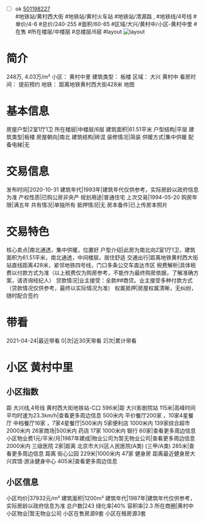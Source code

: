 - [ ] ok [501198227](https://bj.5i5j.com/ershoufang/501198227.html)  
 #地铁站/黄村西大街 #地铁站/黄村火车站 #地铁站/清源路 ,  #地铁线/4号线
#单价/4-6 #总价/240-255 #面积/60-65   #区域/大兴/黄村中/小区-黄村中里 #在售 #所在楼层/中楼层 #总楼层/6层 #layout 
![layout](http://image2a.5i5j.com/bdir/layout/acc18984057e4ac09125ee2cf17ab101.png_P5.jpg) 
# 简介 
 248万,  4.03万/m² 
小区： 黄村中里
建筑类型： 板楼
区域： 大兴 黄村中
看房时间： 提前预约
地铁： 距离地铁黄村西大街428米 地图
# 基本信息 
 房屋户型|2室1厅1卫
所在楼层|中楼层/6层
建筑面积|61.51平米
户型结构|平层
建筑类型|板楼
房屋朝向|南北
建筑结构|砖混
装修情况|简装
供暖方式|集中供暖
配备电梯|无
# 交易信息 
 发布时间|2020-10-31
建筑年代|1993年|建筑年代仅供参考，实际房龄以政府信息为准
产权性质|已购公房非央产
规划用途|普通住宅
上次交易|1994-05-20
购房年限|满五年
共有情况|单独所有
抵押情况|无
房本备件|已上传房本照片
# 交易特色 
 核心卖点|南北通透，集中供暖，位置好
户型介绍|此房为南北向2室1厅1卫，建筑面积为61.51平米，南北通透，中间楼层，居住舒适
交通出行|距离地铁黄村西大街站直线距离428米，紧邻地铁四号线，门口多条公交车直达市区
税费解析|具体税费以付款方式为准（以上税费仅为购房参考，不能作为最终购房依据，了解准确方案，请咨询经纪人）
贷款情况|业主接受：全款##商贷。业主接受多种付款方式（贷款情况仅供参考，最终以实际情况为准）
权属抵押|房屋权属清晰，无纠纷，随时配合签约
# 带看 
 2021-04-24|最近带看	 0|次|近30天带看	 2|次|累计带看
# 小区 黄村中里
## 小区指数 
 距 大兴线,4号线 黄村西大街地铁站-C口 596米|距 大兴影剧院站 115米|高峰时间平均时速为23.3km/h|查看更多周边信息
500米内 平价餐厅200家 ，10家4星餐厅
中档餐厅16家 ，7家4星餐厅|500米内 5家便利店
1000米内 139家综合超市
2000米内 26家商场|500米内 药店 17家
1000米内 银行 60家|查看更多周边信息
小区物业费1元/平米/月|1987年建成|物业公司为暂无物业公司|查看更多周边信息
2000米内 三级医院 2家|距离 北京市大兴区人民医院(A类) (三甲/A类) 285米|查看更多周边信息
距离 街心公园 229米|1000米内 47家 健身房
距离最近健身房大兴宾馆·游泳健身中心 405米|查看更多周边信息
## 小区信息 
 小区均价|37932元/m²
建筑面积|1200m²
建筑年代|1987年|建筑年代仅供参考，实际房龄以政府信息为准
总户数|243
绿化率|40%
容积率|2.3
所在商圈|黄村中
小区物业|暂无物业公司
小区在售房源9套
小区在租房源3套
